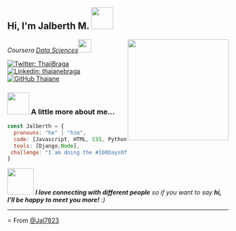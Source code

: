 <h2> Hi, I'm Jalberth M. <img src="https://postimg.cc/CZ8tyWps" width="50"></h2>
<img align='right' src="https://i.postimg.cc/QxLSzMDZ/IMG-20220511-165948-358-modified.png" width="230">
<p><em>Coursera <a href="http://www.unb.br">Data Sciences</a><img src="https://media.giphy.com/media/fYSnHlufseco8Fh93Z/giphy.gif" width="30">
</em></p>

[![Twitter: ThaiiBraga](https://img.shields.io/twitter/follow/ThaiiBraga?style=social)](https://twitter.com/ThaiiBraga)
[![Linkedin: thaianebraga](https://img.shields.io/badge/-thaianebraga-blue?style=flat-square&logo=Linkedin&logoColor=white&link=https://www.linkedin.com/in/thaianebraga/)](https://www.linkedin.com/in/thaianebraga/)
[![GitHub Thaiane](https://img.shields.io/github/followers/thaiane?label=follow&style=social)](https://github.com/Thaiane)


### <img src="https://media.giphy.com/media/VgCDAzcKvsR6OM0uWg/giphy.gif" width="50"> A little more about me...  

```javascript
const Jalberth = {
  pronouns: "he" | "him",
  code: [Javascript, HTML, CSS, Python,],
  tools: [Django,Node],
 challenge: "I am doing the #100DaysOfCode challenge focused on Data Science"
}
```

<img src="https://media.giphy.com/media/LnQjpWaON8nhr21vNW/giphy.gif" width="60"> <em><b>I love connecting with different people</b> so if you want to say <b>hi, I'll be happy to meet you more!</b> :)</em>

---

⭐️ From [@Jal7823](https://github.com/Jal7283)
